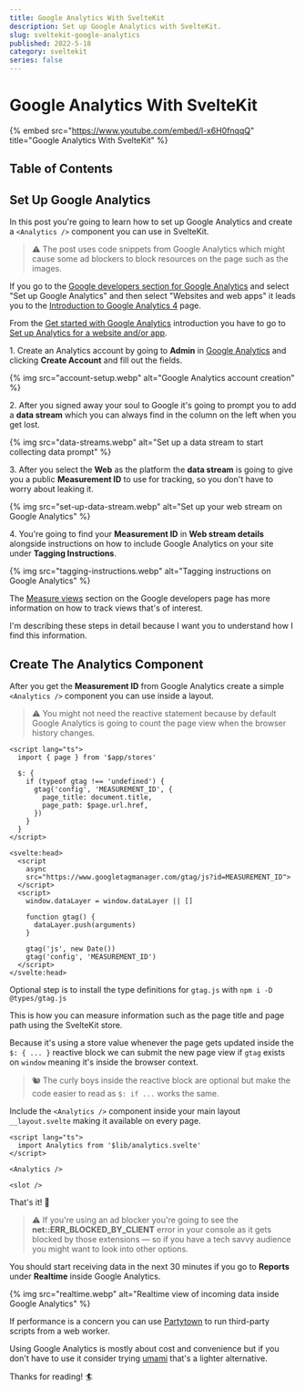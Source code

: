 ```yaml
---
title: Google Analytics With SvelteKit
description: Set up Google Analytics with SvelteKit.
slug: sveltekit-google-analytics
published: 2022-5-18
category: sveltekit
series: false
---
```


# Google Analytics With SvelteKit

{% embed src="https://www.youtube.com/embed/l-x6H0fnqqQ" title="Google Analytics With SvelteKit" %}

## Table of Contents

## Set Up Google Analytics

In this post you're going to learn how to set up Google Analytics and create a `<Analytics />` component you can use in SvelteKit.

> ⚠️ The post uses code snippets from Google Analytics which might cause some ad blockers to block resources on the page such as the images. 

If you go to the [Google developers section for Google Analytics](https://developers.google.com/analytics) and select "Set up Google Analytics" and then select "Websites and web apps" it leads you to the [Introduction to Google Analytics 4](https://developers.google.com/analytics/devguides/collection/ga4) page.

From the [Get started with Google Analytics](https://developers.google.com/analytics/devguides/collection/ga4/get-started) introduction you have to go to [Set up Analytics for a website and/or app](https://support.google.com/analytics/answer/9304153).

1\. Create an Analytics account by going to **Admin** in [Google Analytics](https://analytics.google.com/) and clicking **Create Account** and fill out the fields.

{% img src="account-setup.webp" alt="Google Analytics account creation" %}

2\. After you signed away your soul to Google it's going to prompt you to add a **data stream** which you can always find in the column on the left when you get lost.

{% img src="data-streams.webp" alt="Set up a data stream to start collecting data prompt" %}

3\. After you select the **Web** as the platform the **data stream** is going to give you a public **Measurement ID** to use for tracking, so you don't have to worry about leaking it.

{% img src="set-up-data-stream.webp" alt="Set up your web stream on Google Analytics" %}

4\. You're going to find your **Measurement ID** in **Web stream details** alongside instructions on how to include Google Analytics on your site under **Tagging Instructions**.

{% img src="tagging-instructions.webp" alt="Tagging instructions on Google Analytics" %}

The [Measure views](https://developers.google.com/analytics/devguides/collection/ga4/views?technology=websites) section on the Google developers page has more information on how to track views that's of interest.

I'm describing these steps in detail because I want you to understand how I find this information.

## Create The Analytics Component

After you get the **Measurement ID** from Google Analytics create a simple `<Analytics />` component you can use inside a layout.

> ⚠️ You might not need the reactive statement because by default Google Analytics is going to count the page view when the browser history changes.

```html:src/lib/analytics.svelte showLineNumbers
<script lang="ts">
  import { page } from '$app/stores'

  $: {
    if (typeof gtag !== 'undefined') {
      gtag('config', 'MEASUREMENT_ID', {
        page_title: document.title,
        page_path: $page.url.href,
      })
    }
  }
</script>

<svelte:head>
  <script
    async
    src="https://www.googletagmanager.com/gtag/js?id=MEASUREMENT_ID">
  </script>
  <script>
    window.dataLayer = window.dataLayer || []

    function gtag() {
      dataLayer.push(arguments)
    }

    gtag('js', new Date())
    gtag('config', 'MEASUREMENT_ID')
  </script>
</svelte:head>
```

Optional step is to install the type definitions for `gtag.js` with `npm i -D @types/gtag.js`

This is how you can measure information such as the page title and page path using the SvelteKit store.

Because it's using a store value whenever the page gets updated inside the `$: { ... }` reactive block we can submit the new page view if `gtag` exists on `window` meaning it's inside the browser context.

> 🐿️ The curly boys inside the reactive block are optional but make the code easier to read as `$: if ...` works the same.

Include the `<Analytics />` component inside your main layout `__layout.svelte` making it available on every page.

```html:routes/__layout.svelte
<script lang="ts">
  import Analytics from '$lib/analytics.svelte'
</script>

<Analytics />

<slot />
```

That's it! 🎉

> ⚠️ If you're using an ad blocker you're going to see the **net::ERR_BLOCKED_BY_CLIENT** error in your console as it gets blocked by those extensions — so if you have a tech savvy audience you might want to look into other options.

You should start receiving data in the next 30 minutes if you go to **Reports** under **Realtime** inside Google Analytics.

{% img src="realtime.webp" alt="Realtime view of incoming data inside Google Analytics" %}

If performance is a concern you can use [Partytown](https://partytown.builder.io/) to run third-party scripts from a web worker.

Using Google Analytics is mostly about cost and convenience but if you don't have to use it consider trying [umami](https://umami.is/) that's a lighter alternative.

Thanks for reading! 🏄️
